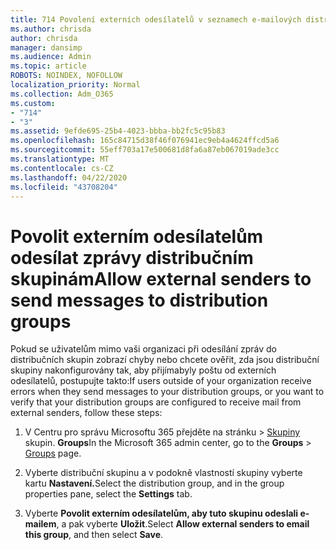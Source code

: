 ```yaml
---
title: 714 Povolení externích odesílatelů v seznamech e-mailových distribucí
ms.author: chrisda
author: chrisda
manager: dansimp
ms.audience: Admin
ms.topic: article
ROBOTS: NOINDEX, NOFOLLOW
localization_priority: Normal
ms.collection: Adm_O365
ms.custom:
- "714"
- "3"
ms.assetid: 9efde695-25b4-4023-bbba-bb2fc5c95b83
ms.openlocfilehash: 165c84715d38f46f076941ec9eb4a4624ffcd5a6
ms.sourcegitcommit: 55eff703a17e500681d8fa6a87eb067019ade3cc
ms.translationtype: MT
ms.contentlocale: cs-CZ
ms.lasthandoff: 04/22/2020
ms.locfileid: "43708204"
---
```

# <a name="allow-external-senders-to-send-messages-to-distribution-groups"></a><span data-ttu-id="bfbc7-102">Povolit externím odesílatelům odesílat zprávy distribučním skupinám</span><span class="sxs-lookup"><span data-stu-id="bfbc7-102">Allow external senders to send messages to distribution groups</span></span>

<span data-ttu-id="bfbc7-103">Pokud se uživatelům mimo vaši organizaci při odesílání zpráv do distribučních skupin zobrazí chyby nebo chcete ověřit, zda jsou distribuční skupiny nakonfigurovány tak, aby přijímabyly poštu od externích odesílatelů, postupujte takto:</span><span class="sxs-lookup"><span data-stu-id="bfbc7-103">If users outside of your organization receive errors when they send messages to your distribution groups, or you want to verify that your distribution groups are configured to receive mail from external senders, follow these steps:</span></span>

1. <span data-ttu-id="bfbc7-104">V Centru pro správu Microsoftu 365 přejděte na stránku > [Skupiny](https://portal.office.com/adminportal/home#/groups) skupin. **Groups**</span><span class="sxs-lookup"><span data-stu-id="bfbc7-104">In the Microsoft 365 admin center, go to the **Groups** > [Groups](https://portal.office.com/adminportal/home#/groups) page.</span></span>  

2. <span data-ttu-id="bfbc7-105">Vyberte distribuční skupinu a v podokně vlastností skupiny vyberte kartu **Nastavení.**</span><span class="sxs-lookup"><span data-stu-id="bfbc7-105">Select the distribution group, and in the group properties pane, select the **Settings** tab.</span></span>

3. <span data-ttu-id="bfbc7-106">Vyberte **Povolit externím odesílatelům, aby tuto skupinu odeslali e-mailem**, a pak vyberte **Uložit**.</span><span class="sxs-lookup"><span data-stu-id="bfbc7-106">Select **Allow external senders to email this group**, and then select **Save**.</span></span>
